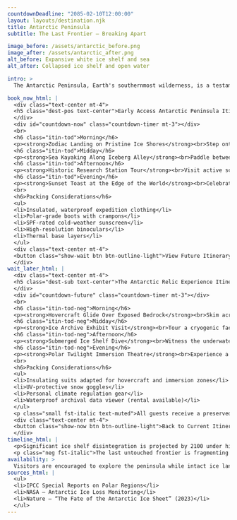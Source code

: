 ```yaml
---
countdownDeadline: "2085-02-10T12:00:00"
layout: layouts/destination.njk
title: Antarctic Peninsula
subtitle: The Last Frontier — Breaking Apart

image_before: /assets/antarctic_before.png
image_after: /assets/antarctic_after.png
alt_before: Expansive white ice shelf and sea
alt_after: Collapsed ice shelf and open water

intro: >
  The Antarctic Peninsula, Earth's southernmost wilderness, is a testament to raw beauty and resilience. But warming seas and collapsing ice shelves threaten to unravel this remote sanctuary.

book_now_html: |
  <div class="text-center mt-4">
  <h5 class="dest-pos text-center">Early Access Antarctic Peninsula Itinerary</h5>
  </div>
  <div id="countdown-now" class="countdown-timer mt-3"></div>
  <br>
  <h6 class="itin-tod">Morning</h6>
  <p><strong>Zodiac Landing on Pristine Ice Shores</strong><br>Step onto remote glaciers and rocky beaches teeming with penguins, guided by polar ecologists.</p>
  <h6 class="itin-tod">Midday</h6>
  <p><strong>Sea Kayaking Along Iceberg Alley</strong><br>Paddle between sculpted icebergs and watch for humpbacks and orcas under the midnight sun.</p>
  <h6 class="itin-tod">Afternoon</h6>
  <p><strong>Historic Research Station Tour</strong><br>Visit active scientific outposts and learn about ongoing climate monitoring efforts firsthand.</p>
  <h6 class="itin-tod">Evening</h6>
  <p><strong>Sunset Toast at the Edge of the World</strong><br>Celebrate the endless twilight with champagne atop an ice shelf. Certified cold-weather apparel provided.</p>
  <br>
  <h6>Packing Considerations</h6>
  <ul>
  <li>Insulated, waterproof expedition clothing</li>
  <li>Polar-grade boots with crampons</li>
  <li>SPF-rated cold-weather sunscreen</li>
  <li>High-resolution binoculars</li>
  <li>Thermal base layers</li>
  </ul>
  <div class="text-center mt-4">
  <button class="show-wait btn btn-outline-light">View Future Itinerary</button>
  </div>
wait_later_html: |
  <div class="text-center mt-4">
  <h5 class="dest-sub text-center">The Antarctic Relic Experience Itinerary</h5>
  </div>
  <div id="countdown-future" class="countdown-timer mt-3"></div>
  <br>
  <h6 class="itin-tod-neg">Morning</h6>
  <p><strong>Hovercraft Glide Over Exposed Bedrock</strong><br>Skim across ice-free terrains revealed by rapid glacial retreat. Narrated geological insights en route.</p>
  <h6 class="itin-tod-neg">Midday</h6>
  <p><strong>Ice Archive Exhibit Visit</strong><br>Tour a cryogenic facility preserving ancient ice cores, atmospheric samples, and lost microfauna.</p>
  <h6 class="itin-tod-neg">Afternoon</h6>
  <p><strong>Submerged Ice Shelf Dive</strong><br>Witness the underwater remnants of collapsed ice shelves. Includes memory-capture helmet rental.</p>
  <h6 class="itin-tod-neg">Evening</h6>
  <p><strong>Polar Twilight Immersion Theatre</strong><br>Experience a 360° simulation of the vanished peninsula landscape, recreated using archival drone footage.</p>
  <br>
  <h6>Packing Considerations</h6>
  <ul>
  <li>Insulating suits adapted for hovercraft and immersion zones</li>
  <li>UV-protective snow goggles</li>
  <li>Personal climate regulation gear</li>
  <li>Waterproof archival data viewer (rental available)</li>
  </ul>
  <p class="small fst-italic text-muted">All guests receive a preserved microfauna hologram upon departure.</p>
  <div class="text-center mt-4">
  <button class="show-now btn btn-outline-light">Back to Current Itinerary</button>
  </div>
timeline_html: |
  <p>Significant ice shelf disintegration is projected by 2100 under high-emission scenarios, with some collapse events (e.g., Larsen B) already observed. Sea-level rise acceleration from Antarctic melt could substantially increase by 2050–2080.</p>
  <p class="neg fst-italic">The last untouched frontier is fragmenting before our eyes.</p>
availability: >
  Visitors are encouraged to explore the peninsula while intact ice landscapes endure. Future expeditions may focus on geological relics and submerged remnants.
sources_html: |
  <ul>
  <li>IPCC Special Reports on Polar Regions</li>
  <li>NASA – Antarctic Ice Loss Monitoring</li>
  <li>Nature – “The Fate of the Antarctic Ice Sheet” (2023)</li>
  </ul>
---
```

